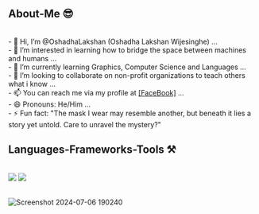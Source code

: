 <h2>About-Me 😎</h2>
<br/>
- 👋 Hi, I’m @OshadhaLakshan (Oshadha Lakshan Wijesinghe) ...<br/>
- 👀 I’m interested in learning how to bridge the space between machines and humans ...<br/>
- 🌱 I’m currently learning Graphics, Computer Science and Languages ...<br/>
- 💞️ I’m looking to collaborate on non-profit organizations to teach others what i know ...<br/>
- 📫 You can reach me via my profile at <a href = "https://facebook.com/oshadha.lakshan.7">[FaceBook]</a> ...<br/>
- 😄 Pronouns: He/Him ...<br/>
- ⚡ Fun fact: "The mask I wear may resemble another, but beneath it lies a story yet untold. Care to unravel the mystery?"
<br/>
<h2>Languages-Frameworks-Tools ⚒️</h2>
<br/>
<div>
    <img src="https://skillicons.dev/icons?i=react,bootstrap,html,css,vscode,github,figma,git,django,flask,mongodb,kali,linux,windows,apple" />
    <img src="https://skillicons.dev/icons?i=nodejs,python,javascript,java,visualstudio,mysql,sqlite,c,cs,cpp,ps,ai,pr,ae,blender" /><br>
</div>
<br/>

<!---
OshadhaLakshan/OshadhaLakshan is a ✨ special ✨ repository because its `README.md` (this file) appears on your GitHub profile.
You can click the Preview link to take a look at your changes.
--->
![Screenshot 2024-07-06 190240](https://github.com/user-attachments/assets/3fe023c2-5f8b-46cc-844f-114b55411ee1)
